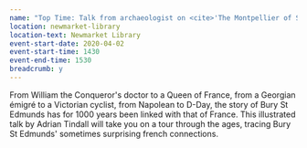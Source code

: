 ```yaml
---
name: "Top Time: Talk from archaeologist on <cite>'The Montpellier of Suffolk'</cite>"
location: newmarket-library
location-text: Newmarket Library
event-start-date: 2020-04-02
event-start-time: 1430
event-end-time: 1530
breadcrumb: y
---
```


From William the Conqueror's doctor to a Queen of France, from a Georgian émigré to a Victorian cyclist, from Napolean to D-Day, the story of Bury St Edmunds has for 1000 years been linked with that of France. This illustrated talk by Adrian Tindall will take you on a tour through the ages, tracing Bury St Edmunds' sometimes surprising french connections.
